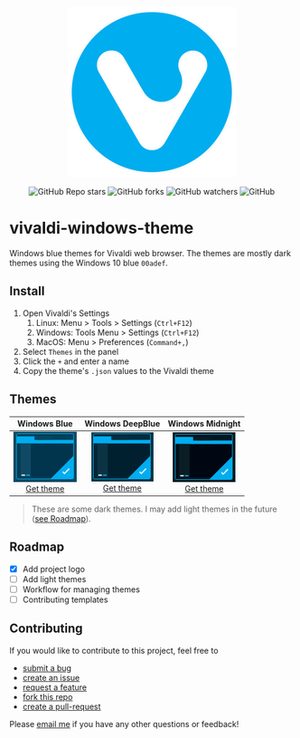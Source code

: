 <p align="center"/> <img src="assets/logo.svg" width=300>

<p align="center">
   <img alt="GitHub Repo stars" src="https://img.shields.io/github/stars/trevor-moon/vivaldi-windows-theme?color=00adef&logoColor=00adef"/>
   <img alt="GitHub forks" src="https://img.shields.io/github/forks/trevor-moon/vivaldi-windows-theme?color=00adef&logoColor=00adef"/>
   <img alt="GitHub watchers" src="https://img.shields.io/github/watchers/trevor-moon/vivaldi-windows-theme?color=00adef"/>
   <img alt="GitHub" src="https://img.shields.io/github/license/trevor-moon/vivaldi-windows-theme?color=00adef">
</p>

# vivaldi-windows-theme

Windows blue themes for Vivaldi web browser. The themes are mostly dark themes using the Windows 10 blue `00adef`.

## Install

1. Open Vivaldi's Settings
   1. Linux: Menu > Tools > Settings (`Ctrl+F12`)
   2. Windows: Tools Menu > Settings (`Ctrl+F12`)
   3. MacOS: Menu > Preferences (`Command+,`)
2. Select `Themes` in the panel
3. Click the `+` and enter a name
4. Copy the theme's `.json` values to the Vivaldi theme

## Themes

|                             Windows Blue                              |                               Windows DeepBlue                                |                               Windows Midnight                                |
|:---------------------------------------------------------------------:|:-----------------------------------------------------------------------------:|:-----------------------------------------------------------------------------:|
| ![](assets/windows-blue.png)<br>[Get theme](themes/windows-blue.json) | ![](assets/windows-deepblue.png)<br>[Get theme](themes/windows-deepblue.json) | ![](assets/windows-midnight.png)<br>[Get theme](themes/windows-midnight.json) |

> These are some dark themes. I may add light themes in the future ([see Roadmap](#roadmap)).

## Roadmap

- [X] Add project logo
- [ ] Add light themes
- [ ] Workflow for managing themes
- [ ] Contributing templates

## Contributing

If you would like to contribute to this project, feel free to

- [submit a bug][create-issue]
- [create an issue][create-issue]
- [request a feature][create-issue]
- [fork this repo][fork-repo]
- [create a pull-request][create-pull-request]

Please [email me][email] if you have any other questions or feedback!

<!-- links -->
[create-issue]: https://github.com/trevor-moon/vivaldi-windows-theme/issues
[fork-repo]: https://github.com/trevor-moon/vivaldi-windows-theme/fork
[create-pull-request]: https://github.com/trevor-moon/vivaldi-windows-theme/pulls
[email]: mailto:trevor.r.moon@gmail.com
